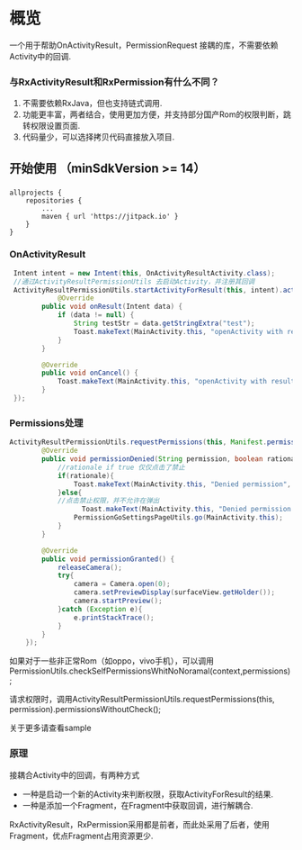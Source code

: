 # 概览
一个用于帮助OnActivityResult，PermissionRequest 接耦的库，不需要依赖Activity中的回调.

### 与RxActivityResult和RxPermission有什么不同？
1. 不需要依赖RxJava，但也支持链式调用.
2. 功能更丰富，两者结合，使用更加方便，并支持部分国产Rom的权限判断，跳转权限设置页面.
3. 代码量少，可以选择拷贝代码直接放入项目.


## 开始使用 （minSdkVersion >= 14）
###
```
allprojects {
    repositories {
        ...
        maven { url 'https://jitpack.io' }
    }
}

```

### OnActivityResult
```java
 Intent intent = new Intent(this, OnActivityResultActivity.class);
 //通过ActivityResultPermissionUtils 去启动Activity，并注册其回调
 ActivityResultPermissionUtils.startActivityForResult(this, intent).activityResult(new Listener.ResultListener() {
            @Override
        public void onResult(Intent data) {
            if (data != null) {
                String testStr = data.getStringExtra("test");
                Toast.makeText(MainActivity.this, "openActivity with result is:" + testStr, Toast.LENGTH_SHORT).show();
            }
        }

        @Override
        public void onCancel() {
            Toast.makeText(MainActivity.this, "openActivity with result cancel", Toast.LENGTH_SHORT).show();
        }
 });
```

### Permissions处理
```java
ActivityResultPermissionUtils.requestPermissions(this, Manifest.permission.CAMERA).permissions(new Listener.PermissionResultListener() {
        @Override
        public void permissionDenied(String permission, boolean rationale) {
            //rationale if true 仅仅点击了禁止
            if(rationale){
                Toast.makeText(MainActivity.this, "Denied permission", Toast.LENGTH_SHORT).show();
            }else{
            //点击禁止权限，并不允许在弹出
                  Toast.makeText(MainActivity.this, "Denied permission with ask never", Toast.LENGTH_SHORT).show();
                PermissionGoSettingsPageUtils.go(MainActivity.this);
            }
        }

        @Override
        public void permissionGranted() {
            releaseCamera();
            try{
                camera = Camera.open(0);
                camera.setPreviewDisplay(surfaceView.getHolder());
                camera.startPreview();
            }catch (Exception e){
                e.printStackTrace();
            }
        }
    });
```
如果对于一些非正常Rom（如oppo，vivo手机），可以调用PermissionUtils.checkSelfPermissionsWhitNoNoramal(context,permissions);

请求权限时，调用ActivityResultPermissionUtils.requestPermissions(this, permission).permissionsWithoutCheck();

关于更多请查看sample

### 原理
接耦合Activity中的回调，有两种方式
- 一种是启动一个新的Activity来判断权限，获取ActivityForResult的结果.
- 一种是添加一个Fragment，在Fragment中获取回调，进行解耦合.

RxActivityResult，RxPermission采用都是前者，而此处采用了后者，使用Fragment，优点Fragment占用资源更少.




